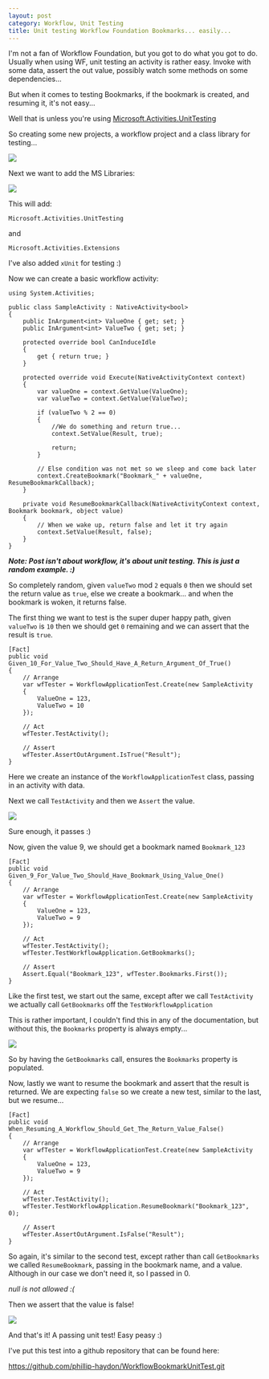 ```yaml
---
layout: post
category: Workflow, Unit Testing
title: Unit testing Workflow Foundation Bookmarks... easily...
---
```


I'm not a fan of Workflow Foundation, but you got to do what you got to do. Usually when using WF, unit testing an activity is rather easy. Invoke with some data, assert the out value, possibly watch some methods on some dependencies...

But when it comes to testing Bookmarks, if the bookmark is created, and resuming it, it's not easy...

Well that is unless you're using [Microsoft.Activities.UnitTesting][workflow-codeplex]

So creating some new projects, a workflow project and a class library for testing...

<!--excerpt-->

![][1]

Next we want to add the MS Libraries:

![][0]

This will add:

`Microsoft.Activities.UnitTesting`

and

`Microsoft.Activities.Extensions`

I've also added `xUnit` for testing :)

Now we can create a basic workflow activity:

    using System.Activities;

    public class SampleActivity : NativeActivity<bool>
    {
        public InArgument<int> ValueOne { get; set; }
        public InArgument<int> ValueTwo { get; set; }

        protected override bool CanInduceIdle
        {
            get { return true; }
        }

        protected override void Execute(NativeActivityContext context)
        {
            var valueOne = context.GetValue(ValueOne);
            var valueTwo = context.GetValue(ValueTwo);

            if (valueTwo % 2 == 0)
            {
                //We do something and return true...
                context.SetValue(Result, true);

                return;
            }

            // Else condition was not met so we sleep and come back later
            context.CreateBookmark("Bookmark_" + valueOne, ResumeBookmarkCallback);
        }

        private void ResumeBookmarkCallback(NativeActivityContext context, Bookmark bookmark, object value)
        {
            // When we wake up, return false and let it try again
            context.SetValue(Result, false);
        }
    }

***Note: Post isn't about workflow, it's about unit testing. This is just a random example. :)***

So completely random, given `valueTwo` mod `2` equals `0` then we should set the return value as `true`, else we create a bookmark... and when the bookmark is woken, it returns false.

The first thing we want to test is the super duper happy path, given `valueTwo` is `10` then we should get `0` remaining and we can assert that the result is `true`.

    [Fact]
    public void Given_10_For_Value_Two_Should_Have_A_Return_Argument_Of_True()
    {
        // Arrange
        var wfTester = WorkflowApplicationTest.Create(new SampleActivity
        {
            ValueOne = 123,
            ValueTwo = 10
        });

        // Act
        wfTester.TestActivity();

        // Assert
        wfTester.AssertOutArgument.IsTrue("Result");
    }

Here we create an instance of the `WorkflowApplicationTest` class, passing in an activity with data. 

Next we call `TestActivity` and then we `Assert` the value. 

![][2]

Sure enough, it passes :)

Now, given the value 9, we should get a bookmark named `Bookmark_123`

    [Fact]
    public void Given_9_For_Value_Two_Should_Have_Bookmark_Using_Value_One()
    {
        // Arrange
        var wfTester = WorkflowApplicationTest.Create(new SampleActivity
        {
            ValueOne = 123,
            ValueTwo = 9
        });

        // Act
        wfTester.TestActivity();
        wfTester.TestWorkflowApplication.GetBookmarks();

        // Assert
        Assert.Equal("Bookmark_123", wfTester.Bookmarks.First());
    }

Like the first test, we start out the same, except after we call `TestActivity` we actually call `GetBookmarks` off the `TestWorkflowApplication`

This is rather important, I couldn't find this in any of the documentation, but without this, the `Bookmarks` property is always empty...

![][3]

So by having the `GetBookmarks` call, ensures the `Bookmarks` property is populated.

Now, lastly we want to resume the bookmark and assert that the result is returned. We are expecting `false` so we create a new test, similar to the last, but we resume...

    [Fact]
    public void When_Resuming_A_Workflow_Should_Get_The_Return_Value_False()
    {
        // Arrange
        var wfTester = WorkflowApplicationTest.Create(new SampleActivity
        {
            ValueOne = 123,
            ValueTwo = 9
        });

        // Act
        wfTester.TestActivity();
        wfTester.TestWorkflowApplication.ResumeBookmark("Bookmark_123", 0);

        // Assert
        wfTester.AssertOutArgument.IsFalse("Result");
    }

So again, it's similar to the second test, except rather than call `GetBookmarks` we called `ResumeBookmark`, passing in the bookmark name, and a value. Although in our case we don't need it, so I passed in 0.

*null is not allowed :(*

Then we assert that the value is false!

![][4]

And that's it! A passing unit test! Easy peasy :)

I've put this test into a github repository that can be found here:

<https://github.com/phillip-haydon/WorkflowBookmarkUnitTest.git>


[0]: /images/workflow-01.png
[1]: /images/workflow-02.png
[2]: /images/workflow-03.png
[3]: /images/workflow-04.png
[4]: /images/workflow-05.png

[workflow-codeplex]: http://wf.codeplex.com